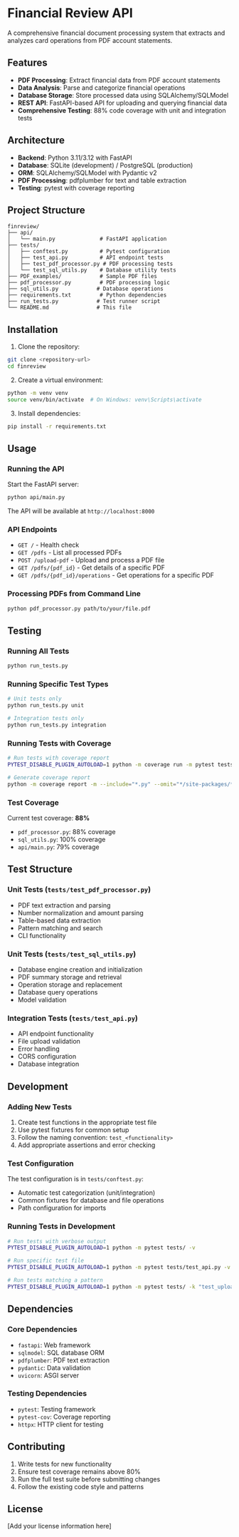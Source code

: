 # Financial Review API

A comprehensive financial document processing system that extracts and analyzes card operations from PDF account statements.

## Features

- **PDF Processing**: Extract financial data from PDF account statements
- **Data Analysis**: Parse and categorize financial operations
- **Database Storage**: Store processed data using SQLAlchemy/SQLModel
- **REST API**: FastAPI-based API for uploading and querying financial data
- **Comprehensive Testing**: 88% code coverage with unit and integration tests

## Architecture

- **Backend**: Python 3.11/3.12 with FastAPI
- **Database**: SQLite (development) / PostgreSQL (production)
- **ORM**: SQLAlchemy/SQLModel with Pydantic v2
- **PDF Processing**: pdfplumber for text and table extraction
- **Testing**: pytest with coverage reporting

## Project Structure

```
finreview/
├── api/
│   └── main.py              # FastAPI application
├── tests/
│   ├── conftest.py          # Pytest configuration
│   ├── test_api.py          # API endpoint tests
│   ├── test_pdf_processor.py # PDF processing tests
│   └── test_sql_utils.py    # Database utility tests
├── PDF_examples/            # Sample PDF files
├── pdf_processor.py         # PDF processing logic
├── sql_utils.py            # Database operations
├── requirements.txt         # Python dependencies
├── run_tests.py            # Test runner script
└── README.md               # This file
```

## Installation

1. Clone the repository:
```bash
git clone <repository-url>
cd finreview
```

2. Create a virtual environment:
```bash
python -m venv venv
source venv/bin/activate  # On Windows: venv\Scripts\activate
```

3. Install dependencies:
```bash
pip install -r requirements.txt
```

## Usage

### Running the API

Start the FastAPI server:
```bash
python api/main.py
```

The API will be available at `http://localhost:8000`

### API Endpoints

- `GET /` - Health check
- `GET /pdfs` - List all processed PDFs
- `POST /upload-pdf` - Upload and process a PDF file
- `GET /pdfs/{pdf_id}` - Get details of a specific PDF
- `GET /pdfs/{pdf_id}/operations` - Get operations for a specific PDF

### Processing PDFs from Command Line

```bash
python pdf_processor.py path/to/your/file.pdf
```

## Testing

### Running All Tests

```bash
python run_tests.py
```

### Running Specific Test Types

```bash
# Unit tests only
python run_tests.py unit

# Integration tests only
python run_tests.py integration
```

### Running Tests with Coverage

```bash
# Run tests with coverage report
PYTEST_DISABLE_PLUGIN_AUTOLOAD=1 python -m coverage run -m pytest tests/ -v

# Generate coverage report
python -m coverage report -m --include="*.py" --omit="*/site-packages/*,*/tests/*"
```

### Test Coverage

Current test coverage: **88%**

- `pdf_processor.py`: 88% coverage
- `sql_utils.py`: 100% coverage  
- `api/main.py`: 79% coverage

## Test Structure

### Unit Tests (`tests/test_pdf_processor.py`)
- PDF text extraction and parsing
- Number normalization and amount parsing
- Table-based data extraction
- Pattern matching and search
- CLI functionality

### Unit Tests (`tests/test_sql_utils.py`)
- Database engine creation and initialization
- PDF summary storage and retrieval
- Operation storage and replacement
- Database query operations
- Model validation

### Integration Tests (`tests/test_api.py`)
- API endpoint functionality
- File upload validation
- Error handling
- CORS configuration
- Database integration

## Development

### Adding New Tests

1. Create test functions in the appropriate test file
2. Use pytest fixtures for common setup
3. Follow the naming convention: `test_<functionality>`
4. Add appropriate assertions and error checking

### Test Configuration

The test configuration is in `tests/conftest.py`:
- Automatic test categorization (unit/integration)
- Common fixtures for database and file operations
- Path configuration for imports

### Running Tests in Development

```bash
# Run tests with verbose output
PYTEST_DISABLE_PLUGIN_AUTOLOAD=1 python -m pytest tests/ -v

# Run specific test file
PYTEST_DISABLE_PLUGIN_AUTOLOAD=1 python -m pytest tests/test_api.py -v

# Run tests matching a pattern
PYTEST_DISABLE_PLUGIN_AUTOLOAD=1 python -m pytest tests/ -k "test_upload" -v
```

## Dependencies

### Core Dependencies
- `fastapi`: Web framework
- `sqlmodel`: SQL database ORM
- `pdfplumber`: PDF text extraction
- `pydantic`: Data validation
- `uvicorn`: ASGI server

### Testing Dependencies
- `pytest`: Testing framework
- `pytest-cov`: Coverage reporting
- `httpx`: HTTP client for testing

## Contributing

1. Write tests for new functionality
2. Ensure test coverage remains above 80%
3. Run the full test suite before submitting changes
4. Follow the existing code style and patterns

## License

[Add your license information here]
